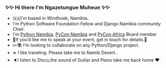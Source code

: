 
### :sparkles::sparkles: Hi there I'm Ngazetungue Muheue :sparkles::sparkles:

- 🇳🇦I'm based in Windhoek, Namibia. 
- I'm Python Software Foundation Fellow and Django Namibia community Chair.
- I'm [Python Namibia](pynamibia.herokuapp.com/), [PyCon Namibia](https://na.pycon.org/) and [PyCon Africa](https://africa.pycon.org/) Board member
- 🎤If you’d like me to speak at your event, get in touch for details.🎤
- :pencil2::books: I’m looking to collaborate on any Python/Django project.
- :airplane: I like traveling. Please take me to Namib Desert..
- :speaker:I listen to Disco,the sound of Guitar and Piano take me back home :heart:.

